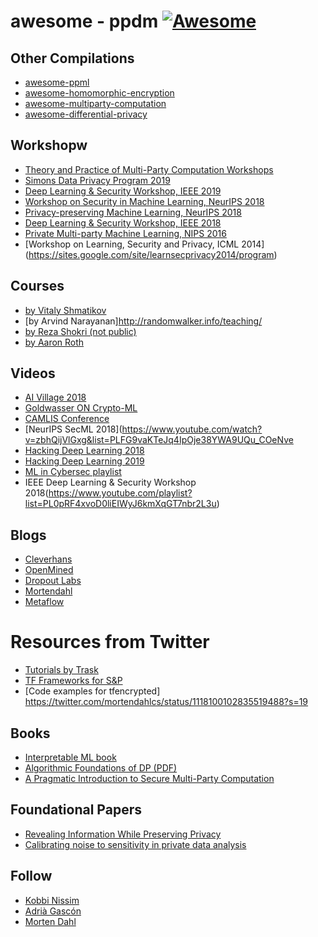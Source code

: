 ﻿awesome - ppdm [![Awesome](https://cdn.rawgit.com/sindresorhus/awesome/d7305f38d29fed78fa85652e3a63e154dd8e8829/media/badge.svg)](https://github.com/sindresorhus/awesome)
 =========

## Other Compilations
* [awesome-ppml](https://github.com/mortendahl/awesome-ppml)
* [awesome-homomorphic-encryption](https://github.com/jonaschn/awesome-he)
* [awesome-multiparty-computation](https://github.com/rdragos/awesome-mpc)
* [awesome-differential-privacy](https://github.com/menisadi/awesome-differential-privacy)

## Workshopw
* [Theory and Practice of Multi-Party Computation Workshops](http://www.multipartycomputation.com/tpmpc-2019)
* [Simons Data Privacy Program 2019](https://simons.berkeley.edu/programs/privacy2019)
* [Deep Learning & Security Workshop, IEEE 2019](https://www.ieee-security.org/TC/SPW2019/DLS/)
* [Workshop on Security in Machine Learning, NeurIPS 2018](https://secml2018.github.io/)
* [Privacy-preserving Machine Learning, NeurIPS 2018 ](https://ppml-workshop.github.io/ppml/)
* [Deep Learning & Security Workshop, IEEE 2018](https://www.ieee-security.org/TC/SPW2018/DLS/)
* [Private Multi-party Machine Learning, NIPS 2016](https://pmpml.github.io/PMPML16/)
* [Workshop on Learning, Security and Privacy, ICML 2014]
(https://sites.google.com/site/learnsecprivacy2014/program)

## Courses
* [by Vitaly Shmatikov](http://www.cs.cornell.edu/~shmat/teaching.html)
* [by Arvind Narayanan]http://randomwalker.info/teaching/
* [by Reza Shokri (not public)](https://www.comp.nus.edu.sg/~reza/)
* [by Aaron Roth](https://www.cis.upenn.edu/~aaroth/)

## Videos
* [AI Village 2018](https://www.youtube.com/watch?v=D09MkTeQfOQ&list=PL9fPq3eQfaaAMFXytVqYl1sfN_A14vrj7)
* [Goldwasser ON Crypto-ML](https://www.youtube.com/watch?v=bMJtCe1aK0w)
* [CAMLIS Conference](https://www.youtube.com/channel/UCmIY4lIVsotxeUDRCQb2ZXA/videos)
* [NeurIPS SecML 2018](https://www.youtube.com/watch?v=zbhQijVlGxg&list=PLFG9vaKTeJq4IpOje38YWA9UQu_COeNve
* [Hacking Deep Learning 2018](https://www.youtube.com/playlist?list=PL8Vt-7cSFnw2_ewRERdxYPeme5sa4Eu4M)
* [Hacking Deep Learning 2019](https://www.youtube.com/playlist?list=PL8Vt-7cSFnw1dO9kc2_SQQRchzpQQDYXy)
* [ML in Cybersec playlist](https://www.youtube.com/watch?v=tukidI5vuBs&list=PLSRlqkflyPqR2Tc2_N4Ixb2N5bc43YdEM)
* IEEE Deep Learning & Security Workshop 2018(https://www.youtube.com/playlist?list=PL0pRF4xvoD0liEIWyJ6kmXqGT7nbr2L3u)

## Blogs
* [Cleverhans](http://www.cleverhans.io/)
* [OpenMined](https://blog.openmined.org/)
* [Dropout Labs](https://medium.com/dropoutlabs)
* [Mortendahl](https://mortendahl.github.io/)
* [Metaflow](https://blog.metaflow.fr/)

# Resources from Twitter
* [Tutorials by Trask](https://twitter.com/iamtrask/status/1101894655631912960?s=19)
* [TF Frameworks for S&P](https://twitter.com/dropoutlabsai/status/1100110783424253952)
* [Code examples for tfencrypted] https://twitter.com/mortendahlcs/status/1118100102835519488?s=19

## Books
* [Interpretable ML book](https://christophm.github.io/interpretable-ml-book/)
* [Algorithmic Foundations of DP (PDF)](www.cis.upenn.edu/~aaroth/privacybook.html)
* [A Pragmatic Introduction to Secure Multi-Party Computation](https://securecomputation.org/)

## Foundational Papers
* [Revealing Information While Preserving Privacy](www.cse.psu.edu/~ads22/privacy598/papers/dn03.pdf)
* [Calibrating noise to sensitivity in private data analysis](https://journalprivacyconfidentiality.org/index.php/jpc/article/download/405/388)

## Follow
* [Kobbi Nissim](https://dblp.org/pers/hd/n/Nissim:Kobbi)
* [Adrià Gascón](https://dblp.org/pers/hd/g/Gasc=oacute=n:Adri=agrave=)
* [Morten Dahl](https://dblp.org/pers/hd/d/Dahl:Morten)
